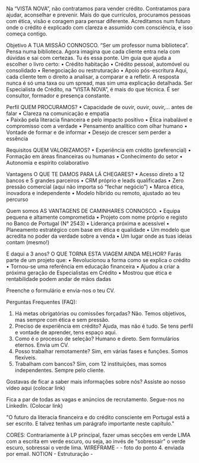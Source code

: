 Na “VISTA NOVA”, não contratamos para vender crédito. 
Contratamos para ajudar, aconselhar e prevenir.
Mais do que currículos, procuramos pessoas com ética, visão e coragem para pensar diferente.
Acreditamos num futuro onde o crédito é explicado com clareza e assumido com consciência, e isso começa contigo. 

Objetivo
A TUA MISSÃO CONNOSCO.
“Ser um professor numa biblioteca”.
Pensa numa biblioteca. Agora imagina que cada cliente entra nela com dúvidas e sai com certezas. Tu és essa ponte. Um guia que ajuda a escolher o livro certo:
•	Crédito habitação
•	Crédito pessoal, automóvel ou consolidado
•	Renegociação ou restruturação
•	Apoio pós-escritura
Aqui, cada cliente tem o direito a analisar, a comparar e a refletir. A resposta nunca é só uma taxa ou um spread, mas sim uma explicação detalhada.
Ser Especialista de Crédito, na “VISTA NOVA”, é mais do que técnica. É ser consultor, formador e presença constante.

Perfil 
QUEM PROCURAMOS?
•	Capacidade de ouvir, ouvir, ouvir,… antes de falar
•	Clareza na comunicação e empatia  
•	Paixão pela literacia financeira e pelo impacto positivo
•	Ética inabalável e compromisso com a verdade
•	Pensamento analítico com olhar humano
•	Vontade de formar e de informar
•	Desejo de crescer sem perder a essência

Requisitos 
QUEM VALORIZAMOS?
•	Experiência em crédito (preferencial)
•	Formação em áreas financeiras ou humanas
•	Conhecimento do setor 
•	Autonomia e espírito colaborativo

Vantagens
O QUE TE DAMOS PARA LÁ CHEGARES?
•	Acesso direto a 12 bancos e 5 grandes parceiros
•	CRM próprio e leads qualificadas 
•	Zero pressão comercial (aqui não importa só “fechar negócio”) 
•	Marca ética, inovadora e independente
•	Modelo híbrido ou remoto, ajustado ao teu percurso

Quem somos
AS VANTAGENS DE CAMINHARES CONNOSCO.
•	Equipa pequena e altamente comprometida
•	Projeto com nome próprio e registo no Banco de Portugal (N° 2543) 
•	Liderança próxima e acessível
•	Planeamento estratégico com base em ética e qualidade
•	Um modelo que acredita no poder da verdade sobre a venda
•	Um lugar onde as tuas ideias contam (mesmo!) 

E daqui a 3 anos?
O QUE TORNA ESTA VIAGEM AINDA MELHOR?
Farás parte de um projeto que:
•	Revolucionou a forma como se explica o crédito
•	Tornou-se uma referência em educação financeira
•	Ajudou a criar a próxima geração de Especialistas em Crédito
•	Mostrou que ética e rentabilidade podem andar de mãos dadas

Preenche o formulário e envia-nos o teu CV.

Perguntas Frequentes (FAQ):
1. Há metas obrigatórias ou comissões forçadas?
Não. Temos objetivos, mas sempre com ética e sem pressão.
2. Preciso de experiência em crédito?
Ajuda, mas não é tudo. Se tens perfil e vontade de aprender, tens espaço aqui.
3. Como é o processo de seleção?
Humano e direto. Sem formulários eternos. Envia um CV.
4. Posso trabalhar remotamente?
Sim, em várias fases e funções. Somos flexíveis.
5. Trabalham com bancos?
Sim, com 12 instituições, mas somos independentes. Sempre pelo cliente.

Gostavas de ficar a saber mais informações sobre nós? Assiste ao nosso vídeo aqui (colocar link) 

Fica a par de todas as vagas e anúncios de recrutamento. Segue-nos no LinkedIn. (Colocar link)

"O futuro da literacia financeira e do crédito consciente em Portugal está a ser escrito. E talvez tenhas um parágrafo importante neste capítulo."

CORES: Contrariamente à LP principal, fazer umas secções em verde LIMA com a escrita em verde escuro, ou seja, ao invés de "sobressair" o verde escuro, sobressai o verde lima.
WIREFRAME -  - foto do ponto 4. enviada por email.
NOTION - Estruturação -  